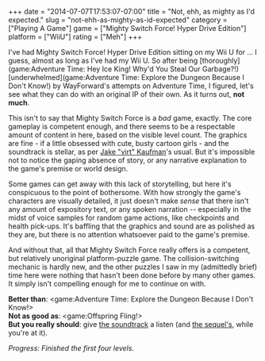 +++
date = "2014-07-07T17:53:07-07:00"
title = "Not, ehh, as mighty as I'd expected."
slug = "not-ehh-as-mighty-as-id-expected"
category = ["Playing A Game"]
game = ["Mighty Switch Force! Hyper Drive Edition"]
platform = ["WiiU"]
rating = ["Meh"]
+++

I've had Mighty Switch Force! Hyper Drive Edition sitting on my Wii U for ... I guess, almost as long as I've had my Wii U.  So after being [thoroughly](game:Adventure Time: Hey Ice King! Why'd You Steal Our Garbage?!) [underwhelmed](game:Adventure Time: Explore the Dungeon Because I Don't Know!) by WayForward's attempts on Adventure Time, I figured, let's see what they can do with an original IP of their own.  As it turns out, <b>not much</b>.

This isn't to say that Mighty Switch Force is a <i>bad</i> game, exactly.  The core gameplay is competent enough, and there seems to be a respectable amount of content in here, based on the visible level count.  The graphics are fine - if a little obsessed with cute, busty cartoon girls - and the soundtrack is stellar, as per <a href="http://virt.bandcamp.com/music">Jake "virt" Kaufman</a>'s usual.  But it's impossible not to notice the gaping absence of story, or any narrative explanation to the game's premise or world design.

Some games can get away with this lack of storytelling, but here it's conspicuous to the point of bothersome.  With how strongly the game's characters are visually detailed, it just doesn't make <i>sense</i> that there isn't any amount of expository text, or any spoken narration -- especially in the midst of voice samples for random game actions, like checkpoints and health pick-ups.  It's baffling that the graphics and sound are as polished as they are, but there is no attention whatsoever paid to the game's premise.

And without that, all that Mighty Switch Force really offers is a competent, but relatively unoriginal platform-puzzle game.  The collision-switching mechanic is hardly new, and the other puzzles I saw in my (admittedly brief) time here were nothing that hasn't been done before by many other games.  It simply isn't compelling enough for me to continue on with.

<b>Better than</b>: <game:Adventure Time: Explore the Dungeon Because I Don't Know!>  
<b>Not as good as</b>: <game:Offspring Fling!>  
<b>But you really should</b>: give <a href="http://virt.bandcamp.com/album/mighty-switch-force-ost">the soundtrack</a> a listen (and <a href="http://virt.bandcamp.com/album/mighty-switch-force-2-ost">the sequel's</a>, while you're at it).

<i>Progress: Finished the first four levels.</i>
